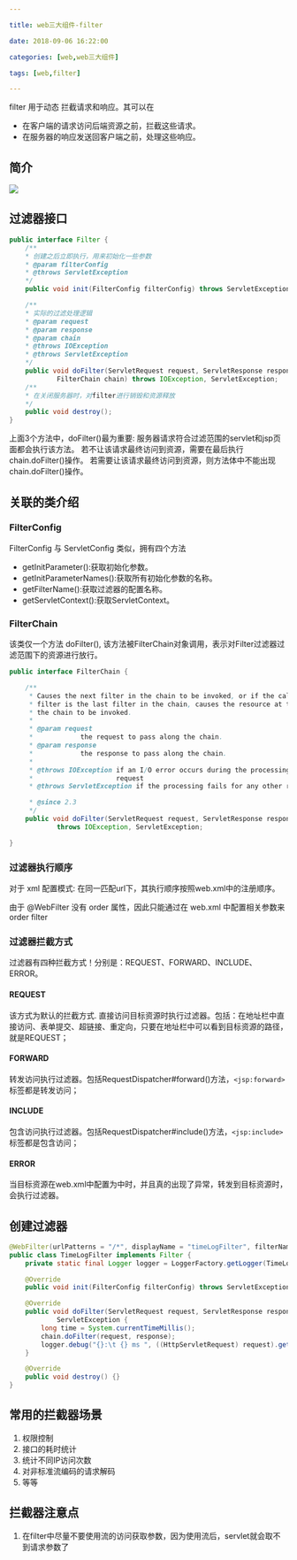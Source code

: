 ```yaml
---

title: web三大组件-filter

date: 2018-09-06 16:22:00

categories: [web,web三大组件]

tags: [web,filter]

---
```


filter 用于动态 拦截请求和响应。其可以在

- 在客户端的请求访问后端资源之前，拦截这些请求。
- 在服务器的响应发送回客户端之前，处理这些响应。

<!--more-->

## 简介

![](/images/web三大组件-filter/filter.png)

## 过滤器接口

```java
public interface Filter {
    /**
    * 创建之后立即执行，用来初始化一些参数
    * @param filterConfig
    * @throws ServletException
    */
    public void init(FilterConfig filterConfig) throws ServletException;

    /**
    * 实际的过滤处理逻辑
    * @param request
    * @param response
    * @param chain
    * @throws IOException
    * @throws ServletException
    */
    public void doFilter(ServletRequest request, ServletResponse response,
            FilterChain chain) throws IOException, ServletException;
    /**
    * 在关闭服务器时，对filter进行销毁和资源释放
    */
    public void destroy();
}
```

上面3个方法中，doFilter()最为重要: 服务器请求符合过滤范围的servlet和jsp页面都会执行该方法。
若不让该请求最终访问到资源，需要在最后执行 chain.doFilter()操作。
若需要让该请求最终访问到资源，则方法体中不能出现 chain.doFilter()操作。

## 关联的类介绍

### FilterConfig 

FilterConfig 与 ServletConfig 类似，拥有四个方法

- getInitParameter():获取初始化参数。
- getInitParameterNames():获取所有初始化参数的名称。
- getFilterName():获取过滤器的配置名称。
- getServletContext():获取ServletContext。

### FilterChain

该类仅一个方法 doFilter(), 该方法被FilterChain对象调用，表示对Filter过滤器过滤范围下的资源进行放行。

```java
public interface FilterChain {

    /**
     * Causes the next filter in the chain to be invoked, or if the calling
     * filter is the last filter in the chain, causes the resource at the end of
     * the chain to be invoked.
     *
     * @param request
     *            the request to pass along the chain.
     * @param response
     *            the response to pass along the chain.
     *
     * @throws IOException if an I/O error occurs during the processing of the
     *                     request
     * @throws ServletException if the processing fails for any other reason

     * @since 2.3
     */
    public void doFilter(ServletRequest request, ServletResponse response)
            throws IOException, ServletException;

}
```

### 过滤器执行顺序

对于 xml 配置模式: 在同一匹配url下，其执行顺序按照web.xml中的注册顺序。

由于 @WebFilter 没有 order 属性，因此只能通过在 web.xml 中配置相关参数来 order filter

### 过滤器拦截方式

过滤器有四种拦截方式！分别是：REQUEST、FORWARD、INCLUDE、ERROR。

#### REQUEST
该方式为默认的拦截方式.
直接访问目标资源时执行过滤器。包括：在地址栏中直接访问、表单提交、超链接、重定向，只要在地址栏中可以看到目标资源的路径，就是REQUEST；

#### FORWARD
转发访问执行过滤器。包括RequestDispatcher#forward()方法，`<jsp:forward>` 标签都是转发访问；

#### INCLUDE
包含访问执行过滤器。包括RequestDispatcher#include()方法，`<jsp:include>` 标签都是包含访问；

#### ERROR
当目标资源在web.xml中配置为<error-page>中时，并且真的出现了异常，转发到目标资源时，会执行过滤器。

## 创建过滤器

```java
@WebFilter(urlPatterns = "/*", displayName = "timeLogFilter", filterName = "timeLogFilter")
public class TimeLogFilter implements Filter {
    private static final Logger logger = LoggerFactory.getLogger(TimeLogFilter.class);

    @Override
    public void init(FilterConfig filterConfig) throws ServletException {}

    @Override
    public void doFilter(ServletRequest request, ServletResponse response, FilterChain chain) throws IOException,
            ServletException {
        long time = System.currentTimeMillis();
        chain.doFilter(request, response);
        logger.debug("{}:\t {} ms ", ((HttpServletRequest) request).getRequestURI(), System.currentTimeMillis() - time);
    }

    @Override
    public void destroy() {}
}
```

## 常用的拦截器场景

1. 权限控制
2. 接口的耗时统计
3. 统计不同IP访问次数
4. 对非标准流编码的请求解码
5. 等等


## 拦截器注意点

1. 在filter中尽量不要使用流的访问获取参数，因为使用流后，servlet就会取不到请求参数了
